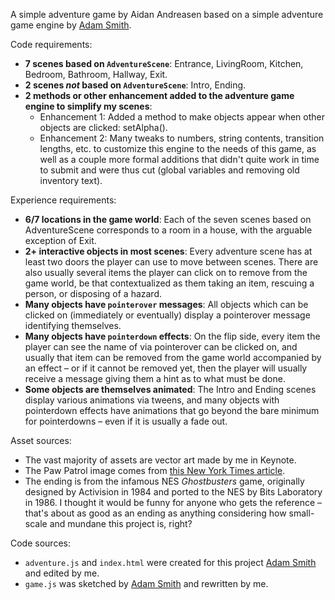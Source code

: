 A simple adventure game by Aidan Andreasen based on a simple adventure game engine by [Adam Smith](https://github.com/rndmcnlly).

Code requirements:
- **7 scenes based on `AdventureScene`**: Entrance, LivingRoom, Kitchen, Bedroom, Bathroom, Hallway, Exit.
- **2 scenes *not* based on `AdventureScene`**: Intro, Ending.
- **2 methods or other enhancement added to the adventure game engine to simplify my scenes**:
    - Enhancement 1: Added a method to make objects appear when other objects are clicked: setAlpha().
    - Enhancement 2: Many tweaks to numbers, string contents, transition lengths, etc. to customize this engine to the needs of this game, as well as a couple more formal additions that didn't quite work in time to submit and were thus cut (global variables and removing old inventory text).

Experience requirements:
- **6/7 locations in the game world**: Each of the seven scenes based on AdventureScene corresponds to a room in a house, with the arguable exception of Exit.
- **2+ interactive objects in most scenes**: Every adventure scene has at least two doors the player can use to move between scenes. There are also usually several items the player can click on to remove from the game world, be that contextualized as them taking an item, rescuing a person, or disposing of a hazard.
- **Many objects have `pointerover` messages**: All objects which can be clicked on (immediately or eventually) display a pointerover message identifying themselves.
- **Many objects have `pointerdown` effects**: On the flip side, every item the player can see the name of via pointerover can be clicked on, and usually that item can be removed from the game world accompanied by an effect – or if it cannot be removed yet, then the player will usually receive a message giving them a hint as to what must be done.
- **Some objects are themselves animated**: The Intro and Ending scenes display various animations via tweens, and many objects with pointerdown effects have animations that go beyond the bare minimum for pointerdowns – even if it is usually a fade out.

Asset sources:
- The vast majority of assets are vector art made by me in Keynote.
- The Paw Patrol image comes from [this New York Times article](https://www.nytimes.com/2020/06/10/arts/television/protests-fictional-cops.html).
- The ending is from the infamous NES *Ghostbusters* game, originally designed by Activision in 1984 and ported to the NES by Bits Laboratory in 1986. I thought it would be funny for anyone who gets the reference – that's about as good as an ending as anything considering how small-scale and mundane this project is, right?


Code sources:
- `adventure.js` and `index.html` were created for this project [Adam Smith](https://github.com/rndmcnlly) and edited by me.
- `game.js` was sketched by [Adam Smith](https://github.com/rndmcnlly) and rewritten by me.